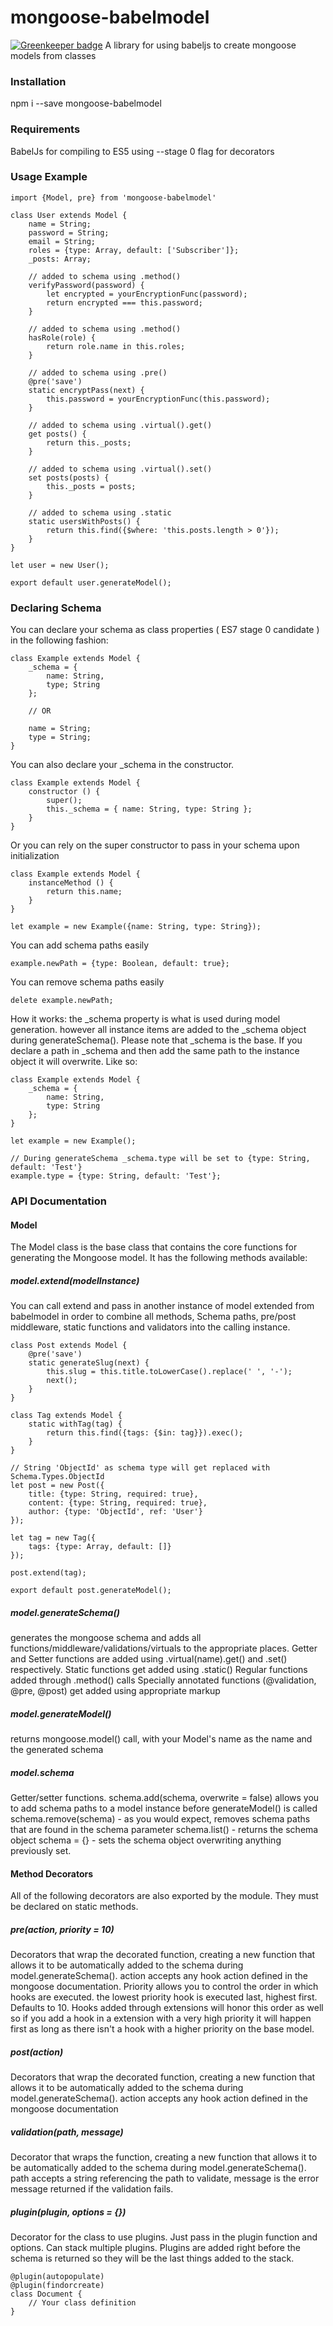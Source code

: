 # mongoose-babelmodel

[![Greenkeeper badge](https://badges.greenkeeper.io/ConciergeAuctions/mongoose-babelmodel.svg)](https://greenkeeper.io/)
A library for using babeljs to create mongoose models from classes

### Installation
npm i --save mongoose-babelmodel

### Requirements
BabelJs for compiling to ES5 using --stage 0 flag for decorators

### Usage Example
    import {Model, pre} from 'mongoose-babelmodel'
    
    class User extends Model {
        name = String;
        password = String;
        email = String;
        roles = {type: Array, default: ['Subscriber']};
        _posts: Array;
        
        // added to schema using .method()
        verifyPassword(password) {
            let encrypted = yourEncryptionFunc(password);
            return encrypted === this.password;
        }
        
        // added to schema using .method()
        hasRole(role) {
            return role.name in this.roles;
        }
        
        // added to schema using .pre()
        @pre('save')
        static encryptPass(next) {
            this.password = yourEncryptionFunc(this.password);
        }
        
        // added to schema using .virtual().get()
        get posts() {
            return this._posts;
        }
        
        // added to schema using .virtual().set()
        set posts(posts) {
            this._posts = posts;
        }
        
        // added to schema using .static
        static usersWithPosts() {
            return this.find({$where: 'this.posts.length > 0'});
        }
    }
    
    let user = new User();
    
    export default user.generateModel();
    
### Declaring Schema

You can declare your schema as class properties ( ES7 stage 0 candidate ) in the following fashion:

    class Example extends Model {
        _schema = {
            name: String,
            type; String
        };
        
        // OR 
        
        name = String;
        type = String;
    }
    
You can also declare your _schema in the constructor. 

    class Example extends Model {
        constructor () {
            super();
            this._schema = { name: String, type: String };
        }
    }
    
Or you can rely on the super constructor to pass in your schema upon initialization

    class Example extends Model {
        instanceMethod () {
            return this.name;
        }
    }
    
    let example = new Example({name: String, type: String});

You can add schema paths easily

    example.newPath = {type: Boolean, default: true};
    
You can remove schema paths easily

    delete example.newPath;
    
How it works:
the _schema property is what is used during model generation. however all instance items are added to the _schema 
object during generateSchema(). Please note that _schema is the base. If you declare a path in _schema and then add
the same path to the instance object it will overwrite. Like so:

    class Example extends Model {
        _schema = {
            name: String,
            type: String
        };
    }
    
    let example = new Example();
    
    // During generateSchema _schema.type will be set to {type: String, default: 'Test'}
    example.type = {type: String, default: 'Test'};

    
### API Documentation
#### Model
The Model class is the base class that contains the core functions for generating the Mongoose model. It has the 
following methods available:

##### model.extend(modelInstance)
You can call extend and pass in another instance of model extended from babelmodel in order to combine all methods,
Schema paths, pre/post middleware, static functions and validators into the calling instance.
 
    class Post extends Model {
        @pre('save')
        static generateSlug(next) {
            this.slug = this.title.toLowerCase().replace(' ', '-');
            next();
        }
    }
    
    class Tag extends Model {
        static withTag(tag) {
            return this.find({tags: {$in: tag}}).exec();
        }
    }
    
    // String 'ObjectId' as schema type will get replaced with Schema.Types.ObjectId
    let post = new Post({
        title: {type: String, required: true},
        content: {type: String, required: true},
        author: {type: 'ObjectId', ref: 'User'}
    });
    
    let tag = new Tag({
        tags: {type: Array, default: []}
    });
    
    post.extend(tag);
    
    export default post.generateModel();
    
##### model.generateSchema()
generates the mongoose schema and adds all functions/middleware/validations/virtuals to the appropriate places.
Getter and Setter functions are added using .virtual(name).get() and .set() respectively.
Static functions get added using .static()
Regular functions added through .method() calls
Specially annotated functions (@validation, @pre, @post) get added using appropriate markup

##### model.generateModel()
returns mongoose.model() call, with your Model's name as the name and the generated schema

##### model.schema
Getter/setter functions.
schema.add(schema, overwrite = false) allows you to add schema paths to a model instance before generateModel() is called
schema.remove(schema) - as you would expect, removes schema paths that are found in the schema parameter
schema.list() - returns the schema object
schema = {} - sets the schema object overwriting anything previously set.

#### Method Decorators
All of the following decorators are also exported by the module. They must be declared on static methods. 

##### pre(action, priority = 10)
Decorators that wrap the decorated function, creating a new function that allows it to be automatically added to the 
schema during model.generateSchema(). action accepts any hook action defined in the mongoose documentation. Priority
allows you to control the order in which hooks are executed. the lowest priority hook is executed last, highest first.
Defaults to 10. Hooks added through extensions will honor this order as well so if you add a hook in a extension with
a very high priority it will happen first as long as there isn't a hook with a higher priority on the base model.

##### post(action)
Decorators that wrap the decorated function, creating a new function that allows it to be automatically added to the 
schema during model.generateSchema(). action accepts any hook action defined in the mongoose documentation

##### validation(path, message)
Decorator that wraps the function, creating a new function that allows it to be automatically added to the schema 
during model.generateSchema(). path accepts a string referencing the path to validate, message is the error message
returned if the validation fails.

##### plugin(plugin, options = {})
Decorator for the class to use plugins. Just pass in the plugin function and options. Can stack multiple plugins. 
Plugins are added right before the schema is returned so they will be the last things added to the stack.

    @plugin(autopopulate)
    @plugin(findorcreate)
    class Document {
        // Your class definition
    }
    
